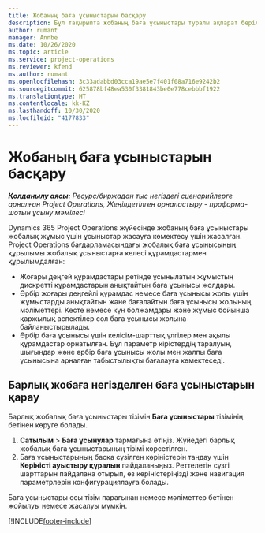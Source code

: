 ```yaml
---
title: Жобаның баға ұсыныстарын басқару
description: Бұл тақырыпта жобаның баға ұсыныстары туралы ақпарат берілген.
author: rumant
manager: Annbe
ms.date: 10/26/2020
ms.topic: article
ms.service: project-operations
ms.reviewer: kfend
ms.author: rumant
ms.openlocfilehash: 3c33adabbd03cca19ae5e7f401f08a716e9242b2
ms.sourcegitcommit: 625878bf48ea530f3381843be0e778cebbbf1922
ms.translationtype: HT
ms.contentlocale: kk-KZ
ms.lasthandoff: 10/30/2020
ms.locfileid: "4177833"
---
```

# <a name="manage-project-quotes"></a>Жобаның баға ұсыныстарын басқару

_**Қолданылу аясы:** Ресурс/биржадан тыс негіздегі сценарийлерге арналған Project Operations, Жеңілдетілген орналастыру - проформа-шотын ұсыну мәмілесі_

Dynamics 365 Project Operations жүйесінде жобаның баға ұсыныстары жобалық жұмыс үшін ұсыныстар жасауға көмектесу үшін жасалған. Project Operations бағдарламасындағы жобалық баға ұсынысының құрылымы жобалық ұсыныстарға келесі құрамдастармен құрылымдалған:

  - Жоғары деңгей құрамдастары ретінде ұсынылатын жұмыстың дискретті құрамдастарын анықтайтын баға ұсынысы жолдары.
  - Әрбір жоғары деңгейлі құрамдас немесе баға ұсынысы жолы үшін жұмыстарды анықтайтын және бағалайтын баға ұсынысы жолының мәліметтері. Кесте немесе күн болжамдары және жұмыс бойынша қаржылық аспектілер сол баға ұсынысы жолына байланыстырылады.
  - Әрбір баға ұсынысы үшін келісім-шарттық үлгілер мен ақылы құрамдастар орнатылған. Бұл параметр кірістердің таралуын, шығындар және әрбір баға ұсынысы жолы мен жалпы баға ұсынысына арналған табыстылықты бағалауға көмектеседі.

## <a name="view-all-project-based-quotes"></a>Барлық жобаға негізделген баға ұсыныстарын қарау

Барлық жобалық баға ұсыныстары тізімін **Баға ұсыныстары** тізімінің бетінен көруге болады. 

1. **Сатылым** > **Баға ұсынулар** тармағына өтіңіз. Жүйедегі барлық жобалық баға ұсыныстарының тізімі көрсетілген. 
2. Баға ұсыныстарының басқа сүзілген көріністерін таңдау үшін **Көріністі ауыстыру құралын** пайдаланыңыз. Реттелетін сүзгі шарттарын пайдалана отырып, өз көріністеріңізді және навигация параметрлерін конфигурациялауға болады.

Баға ұсыныстары осы тізім парағынан немесе мәліметтер бетінен жойылуы немесе жасалуы мүмкін.


[!INCLUDE[footer-include](../../includes/footer-banner.md)]
